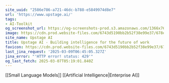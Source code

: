 ```yaml
---
site_uuid: "2586e786-a721-46dc-b788-e5849974d8e7"
url: 'https://www.upstage.ai/'
tags:
- AI-Toolkit
og_screenshot_url: https://og-screenshots-prod.s3.amazonaws.com/1366x768/80/false/b52e585eef83b29a7f17a79b1984346e6badb3982c22e0b7575186ed347441dd.jpeg
image: https://cdn.prod.website-files.com/6743d5190bb2b52f38e99e37/678e59ec2c46de320b8f4224_OG%20Upstage%20Console.jpg
site_name: Upstage AI
title: Upstage AI - Building intelligence for the future of work
favicon: https://cdn.prod.website-files.com/6743d5190bb2b52f38e99e37/6748713db65988aab4e2dbf7_G.WEB.svg
last_jina_request: '2025-03-09T06:45:05.327Z'
jina_error: "'HTTP error! status: 429'"
og_last_fetch: 2025-03-07T05:19:01.840Z
---
```

[[Small Language Models]]
[[Artificial Intelligence|Enterprise AI]]
